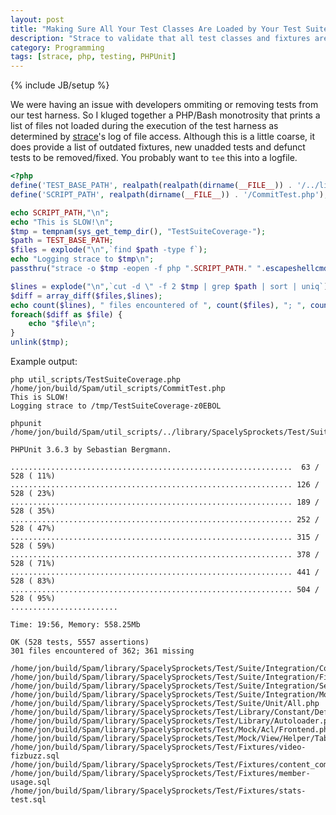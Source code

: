 ```yaml
---
layout: post
title: "Making Sure All Your Test Classes Are Loaded by Your Test Suite"
description: "Strace to validate that all test classes and fixtures are loaded (test suite coverage)"
category: Programming
tags: [strace, php, testing, PHPUnit]
---
```

{% include JB/setup %}

We were having an issue with developers ommiting or removing tests from our test harness. So I kluged together a PHP/Bash monotrosity that prints a list of files not loaded during the execution of the test harness as determined by [strace](http://en.wikipedia.org/wiki/Strace)'s log of file access. Although this is a little coarse, it does provide a list of outdated fixtures, new unadded tests and defunct tests to be removed/fixed. You probably want to `tee` this into a logfile.

```php
<?php
define('TEST_BASE_PATH', realpath(realpath(dirname(__FILE__)) . '/../library/Mmf/Test/'));
define('SCRIPT_PATH', realpath(dirname(__FILE__)) . '/CommitTest.php');

echo SCRIPT_PATH,"\n";
echo "This is SLOW!\n";
$tmp = tempnam(sys_get_temp_dir(), "TestSuiteCoverage-");
$path = TEST_BASE_PATH;
$files = explode("\n",`find $path -type f`);
echo "Logging strace to $tmp\n";
passthru("strace -o $tmp -eopen -f php ".SCRIPT_PATH." ".escapeshellcmd(implode(' ',array_slice($argv,1))));

$lines = explode("\n",`cut -d \" -f 2 $tmp | grep $path | sort | uniq`);
$diff = array_diff($files,$lines);
echo count($lines), " files encountered of ", count($files), "; ", count($diff), " missing\n\n";
foreach($diff as $file) {
    echo "$file\n";
}
unlink($tmp);
```

Example output:

```
php util_scripts/TestSuiteCoverage.php
/home/jon/build/Spam/util_scripts/CommitTest.php
This is SLOW!
Logging strace to /tmp/TestSuiteCoverage-z0EBOL

phpunit   /home/jon/build/Spam/util_scripts/../library/SpacelySprockets/Test/Suite/Integration/Frontend.php

PHPUnit 3.6.3 by Sebastian Bergmann.

...............................................................  63 / 528 ( 11%)
............................................................... 126 / 528 ( 23%)
............................................................... 189 / 528 ( 35%)
............................................................... 252 / 528 ( 47%)
............................................................... 315 / 528 ( 59%)
............................................................... 378 / 528 ( 71%)
............................................................... 441 / 528 ( 83%)
............................................................... 504 / 528 ( 95%)
........................

Time: 19:56, Memory: 558.25Mb

OK (528 tests, 5557 assertions)
301 files encountered of 362; 361 missing

/home/jon/build/Spam/library/SpacelySprockets/Test/Suite/Integration/CodeLibrary.php
/home/jon/build/Spam/library/SpacelySprockets/Test/Suite/Integration/Fizbuzz.php
/home/jon/build/Spam/library/SpacelySprockets/Test/Suite/Integration/Service.php
/home/jon/build/Spam/library/SpacelySprockets/Test/Suite/Integration/Model.php
/home/jon/build/Spam/library/SpacelySprockets/Test/Suite/Unit/All.php
/home/jon/build/Spam/library/SpacelySprockets/Test/Library/Constant/DefaultProfile.php
/home/jon/build/Spam/library/SpacelySprockets/Test/Library/Autoloader.php
/home/jon/build/Spam/library/SpacelySprockets/Test/Mock/Acl/Frontend.php
/home/jon/build/Spam/library/SpacelySprockets/Test/Mock/View/Helper/TabbedPane.php
/home/jon/build/Spam/library/SpacelySprockets/Test/Fixtures/video-fizbuzz.sql
/home/jon/build/Spam/library/SpacelySprockets/Test/Fixtures/content_comment.sql
/home/jon/build/Spam/library/SpacelySprockets/Test/Fixtures/member-usage.sql
/home/jon/build/Spam/library/SpacelySprockets/Test/Fixtures/stats-test.sql
```
